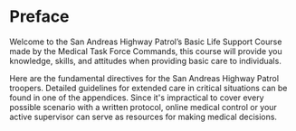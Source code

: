 # Preface

Welcome to the San Andreas Highway Patrol’s Basic Life Support Course made by the Medical Task Force Commands, this course will provide you knowledge, skills, and attitudes when providing basic care to individuals.&#x20;

Here are the fundamental directives for the San Andreas Highway Patrol troopers. Detailed guidelines for extended care in critical situations can be found in one of the appendices. Since it's impractical to cover every possible scenario with a written protocol, online medical control or your active supervisor can serve as resources for making medical decisions.
